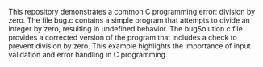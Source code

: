 This repository demonstrates a common C programming error: division by zero. The file bug.c contains a simple program that attempts to divide an integer by zero, resulting in undefined behavior. The bugSolution.c file provides a corrected version of the program that includes a check to prevent division by zero. This example highlights the importance of input validation and error handling in C programming.